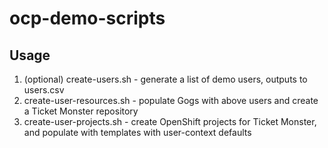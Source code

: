 # ocp-demo-scripts

## Usage

1. (optional) create-users.sh - generate a list of demo users, outputs to users.csv
2. create-user-resources.sh - populate Gogs with above users and create a Ticket Monster repository
3. create-user-projects.sh - create OpenShift projects for Ticket Monster, and populate with templates with user-context defaults
